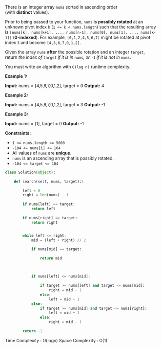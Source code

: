 
There is an integer array `nums` sorted in ascending order (with **distinct** values).

Prior to being passed to your function, `nums` is **possibly rotated** at an unknown pivot index `k` (`1 <= k < nums.length`) such that the resulting array is `[nums[k], nums[k+1], ..., nums[n-1], nums[0], nums[1], ..., nums[k-1]]` (**0-indexed**). For example, `[0,1,2,4,5,6,7]` might be rotated at pivot index `3` and become `[4,5,6,7,0,1,2]`.

Given the array `nums` **after** the possible rotation and an integer `target`, return _the index of_ `target` _if it is in_ `nums`_, or_ `-1` _if it is not in_ `nums`.

You must write an algorithm with `O(log n)` runtime complexity.

**Example 1:**

**Input:** nums = [4,5,6,7,0,1,2], target = 0
**Output:** 4

**Example 2:**

**Input:** nums = [4,5,6,7,0,1,2], target = 3
**Output:** -1

**Example 3:**

**Input:** nums = [1], target = 0
**Output:** -1

**Constraints:**

- `1 <= nums.length <= 5000`
- `-104 <= nums[i] <= 104`
- All values of `nums` are **unique**.
- `nums` is an ascending array that is possibly rotated.
- `-104 <= target <= 104`

```python
class Solution(object):
	
	def search(self, nums, target):\
	
		left = 0
		right = len(nums) - 1
		
		if nums[left] == target:
			return left
		
		if nums[right] == target:
			return right
		

		while left <= right:
			mid = (left + right) // 2

			if nums[mid] == target:
			
				return mid
			
			  
			
			if nums[left] <= nums[mid]:
			
				if target >= nums[left] and target <= nums[mid]:
					right = mid - 1
				else:
					left = mid + 1
			else:
				if target >= nums[mid] and target <= nums[right]:
					left = mid + 1
				else:
					right = mid - 1
		
		return -1
```

Time Complexity : O(logn)
Space Complexity : O(1)